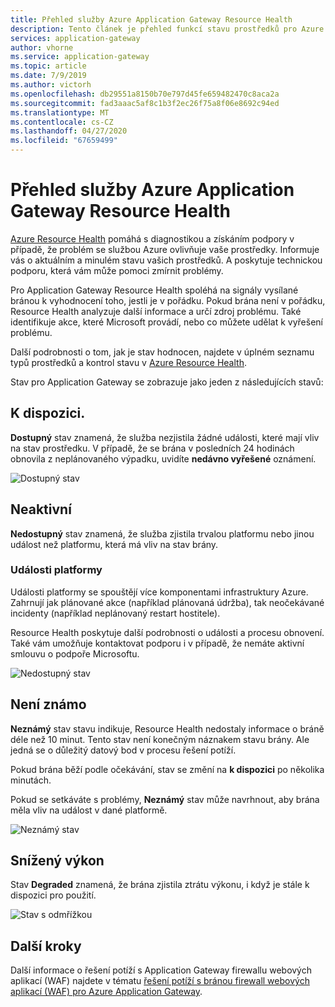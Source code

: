 ```yaml
---
title: Přehled služby Azure Application Gateway Resource Health
description: Tento článek je přehled funkcí stavu prostředků pro Azure Application Gateway
services: application-gateway
author: vhorne
ms.service: application-gateway
ms.topic: article
ms.date: 7/9/2019
ms.author: victorh
ms.openlocfilehash: db29551a8150b70e797d45fe659482470c8aca2a
ms.sourcegitcommit: fad3aaac5af8c1b3f2ec26f75a8f06e8692c94ed
ms.translationtype: MT
ms.contentlocale: cs-CZ
ms.lasthandoff: 04/27/2020
ms.locfileid: "67659499"
---
```

# <a name="azure-application-gateway-resource-health-overview"></a>Přehled služby Azure Application Gateway Resource Health

[Azure Resource Health](../service-health/resource-health-overview.md) pomáhá s diagnostikou a získáním podpory v případě, že problém se službou Azure ovlivňuje vaše prostředky. Informuje vás o aktuálním a minulém stavu vašich prostředků. A poskytuje technickou podporu, která vám může pomoci zmírnit problémy.

Pro Application Gateway Resource Health spoléhá na signály vysílané bránou k vyhodnocení toho, jestli je v pořádku. Pokud brána není v pořádku, Resource Health analyzuje další informace a určí zdroj problému. Také identifikuje akce, které Microsoft provádí, nebo co můžete udělat k vyřešení problému.

Další podrobnosti o tom, jak je stav hodnocen, najdete v úplném seznamu typů prostředků a kontrol stavu v [Azure Resource Health](../service-health/resource-health-checks-resource-types.md#microsoftnetworkapplicationgateways).


Stav pro Application Gateway se zobrazuje jako jeden z následujících stavů:

## <a name="available"></a>K dispozici.

**Dostupný** stav znamená, že služba nezjistila žádné události, které mají vliv na stav prostředku. V případě, že se brána v posledních 24 hodinách obnovila z neplánovaného výpadku, uvidíte **nedávno vyřešené** oznámení.

![Dostupný stav](media/resource-health-overview/available-full.png)

## <a name="unavailable"></a>Neaktivní

**Nedostupný** stav znamená, že služba zjistila trvalou platformu nebo jinou událost než platformu, která má vliv na stav brány.

### <a name="platform-events"></a>Události platformy

Události platformy se spouštějí více komponentami infrastruktury Azure. Zahrnují jak plánované akce (například plánovaná údržba), tak neočekávané incidenty (například neplánovaný restart hostitele).

Resource Health poskytuje další podrobnosti o události a procesu obnovení. Také vám umožňuje kontaktovat podporu i v případě, že nemáte aktivní smlouvu o podpoře Microsoftu.

![Nedostupný stav](media/resource-health-overview/unavailable.png)

## <a name="unknown"></a>Není známo

**Neznámý** stav stavu indikuje, Resource Health nedostaly informace o bráně déle než 10 minut. Tento stav není konečným náznakem stavu brány. Ale jedná se o důležitý datový bod v procesu řešení potíží.

Pokud brána běží podle očekávání, stav se změní na **k dispozici** po několika minutách.

Pokud se setkáváte s problémy, **Neznámý** stav může navrhnout, aby brána měla vliv na událost v dané platformě.

![Neznámý stav](media/resource-health-overview/unknown.png)

## <a name="degraded"></a>Snížený výkon

Stav **Degraded** znamená, že brána zjistila ztrátu výkonu, i když je stále k dispozici pro použití.

![Stav s odmřížkou](media/resource-health-overview/degraded.png)

## <a name="next-steps"></a>Další kroky

Další informace o řešení potíží s Application Gateway firewallu webových aplikací (WAF) najdete v tématu [řešení potíží s bránou firewall webových aplikací (WAF) pro Azure Application Gateway](web-application-firewall-troubleshoot.md).